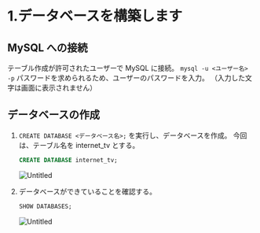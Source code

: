 # 1.データベースを構築します

## MySQL への接続
テーブル作成が許可されたユーザーで MySQL に接続。
`mysql -u <ユーザー名> -p`
パスワードを求められるため、ユーザーのパスワードを入力。
（入力した文字は画面に表示されません）

## データベースの作成
1. `CREATE DATABASE <データベース名>;` を実行し、データベースを作成。
    今回は、テーブル名を internet_tv とする。

    ```sql
    CREATE DATABASE internet_tv;
    ```

    ![Untitled](https://prod-files-secure.s3.us-west-2.amazonaws.com/e7d6ef01-ad29-47c5-92a3-7d3504f517ae/ad3da55e-c726-4fa8-bf76-a917c93f7f3a/Untitled.png)

2. データベースができていることを確認する。
    
    ```sql
    SHOW DATABASES;
    ```
    
    ![Untitled](https://prod-files-secure.s3.us-west-2.amazonaws.com/e7d6ef01-ad29-47c5-92a3-7d3504f517ae/950a6d84-2df7-4346-9dd2-95c710baacc4/Untitled.png)
